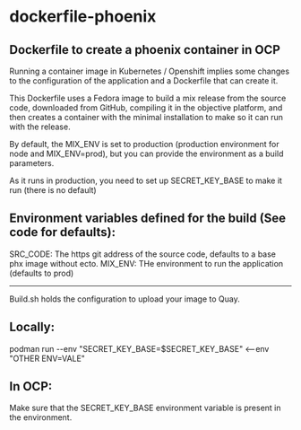 # dockerfile-phoenix
## Dockerfile to create a phoenix container in OCP

Running a container image in Kubernetes / Openshift implies some changes to the configuration of the application and a Dockerfile that can create it.

This Dockerfile uses a Fedora image to build a mix release from the source code, downloaded from GitHub, compiling it in the objective platform, and then creates a container with the minimal installation to make so it can run with the release.

By default, the MIX_ENV is set to production (production environment for node and MIX_ENV=prod), but you can provide the environment as a build parameters.

As it runs in production, you need to set up SECRET_KEY_BASE to make it run (there is no default)

Environment variables  defined for the build (See code for defaults):
-----

SRC_CODE: The https git address of the source code, defaults to a base phx image without ecto.
MIX_ENV: THe environment to run the application (defaults to prod)


-----

Build.sh holds the configuration to upload your image to Quay.

Locally:
-----
podman run --env "SECRET_KEY_BASE=$SECRET_KEY_BASE" <--env "OTHER ENV=VALE" <image-name>

In OCP:
-----
Make sure that the SECRET_KEY_BASE environment variable is present in the environment.

